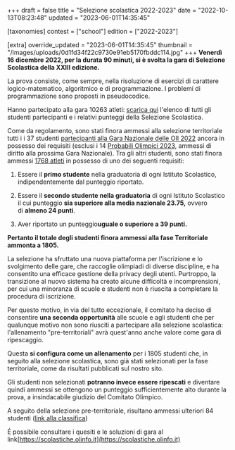 +++
draft = false
title = "Selezione scolastica 2022-2023"
date = "2022-10-13T08:23:48"
updated = "2023-06-01T14:35:45"

[taxonomies]
contest = ["school"]
edition = ["2022-2023"]

[extra]
override_updated = "2023-06-01T14:35:45"
thumbnail = "/images/uploads/0d1fd34f22c9730e91eb5170fbddc114.jpg"
+++
**Venerdì 16 dicembre 2022, per la durata 90 minuti, si è svolta la gara di Selezione Scolastica della XXIII edizione.**

La prova consiste, come sempre, nella risoluzione di esercizi di carattere logico-matematico, algoritmico e di programmazione. I problemi di programmazione sono proposti in pseudocodice.

Hanno partecipato alla gara 10263 atleti: [scarica qui](/oldsite/222/Classifica_generale_selezione_scolastica_16_dicembre_2022.xlsx) l'elenco di tutti gli studenti partecipanti e i relativi punteggi della Selezione Scolastica.

Come da regolamento, sono stati finora ammessi alla selezione territoriale tutti i i 37 studenti [partecipanti alla Gara Nazionale delle OII 2022](/oldsite/222/nazionalisti_ammessi_di_diritto_alla_territoriale.xls) ancora in possesso dei requisiti (esclusi i 14 [Probabili Olimpici 2023](/oldsite/222/PO2023.xls), ammessi di diritto alla prossima Gara Nazionale). Tra gli altri studenti, sono stati finora ammessi [1768 atleti](/oldsite/222/Classifica_ammessi_selezione_scolastica_16_dicembre_2022.xlsx) in possesso di uno dei seguenti requisiti:

1. Essere il **primo studente** nella graduatoria di ogni Istituto Scolastico, indipendentemente dal punteggio riportato.

2. Essere il **secondo studente nella graduatoria** di ogni Istituto Scolastico il cui punteggio **sia superiore alla media nazionale 23.75,** ovvero di **almeno 24 punti**.

3. Aver riportato un punteggio**uguale o superiore a 39 punti.**

**Pertanto il totale degli studenti finora ammessi alla fase Territoriale ammonta a 1805.<br/>**

La selezione ha sfruttato una nuova piattaforma per l'iscrizione e lo svolgimento delle gare, che raccoglie olimpiadi di diverse discipline, e ha consentito una efficace gestione della privacy degli utenti. Purtroppo, la transizione al nuovo sistema ha creato alcune difficoltà e incomprensioni, per cui una minoranza di scuole e studenti non è riuscita a completare la procedura di iscrizione.

Per questo motivo, in via del tutto eccezionale, il comitato ha deciso di consentire **una seconda opportunità** alle scuole e agli studenti che per qualunque motivo non sono riusciti a partecipare alla selezione scolastica: l'allenamento "pre-territoriali" avrà quest'anno anche valore come gara di ripescaggio.

Questa **si configura come un allenamento** per i 1805 studenti che, in seguito alla selezione scolastica, sono già stati selezionati per la fase territoriale, come da risultati pubblicati sul nostro sito.

Gli studenti non selezionati **potranno invece essere ripescati** e diventare quindi ammessi se ottengono un punteggio sufficientemente alto durante la prova, a insindacabile giudizio del Comitato Olimpico.

A seguito della selezione pre-territoriale, risultano ammessi ulteriori 84 studenti ([link alla classifica](/oldsite/222/ranking-preterritoriale-2-5-marzo-2023.xlsx))

É possibile consultare i quesiti e le soluzioni di gara al link[https://scolastiche.olinfo.it](https://scolastiche.olinfo.it)
